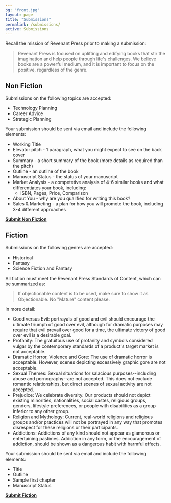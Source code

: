 ```yaml
---
bg: "front.jpg"
layout: page
title: "Submissions"
permalink: /submissions/
active: Submissions
---
```


Recall the mission of Revenant Press prior to making a submission:

> Revenant Press is focused on uplifting and edifying books that stir the imagination and help people through life's challenges.  We believe books are a powerful medium, and it is important to focus on the positive, regardless of the genre.

## Non Fiction

Submissions on the following topics are accepted:

* Technology Planning
* Career Advice
* Strategic Planning

Your submission should be sent via email and include the following elements:

* Working Title
* Elevator pitch - 1 paragraph, what you might expect to see on the back cover
* Summary - a short summary of the book (more details as required than the pitch)
* Outline - an outline of the book
* Manuscript Status - the status of your manuscript
* Market Analysis - a competetive analysis of 4-6 similar books and what differentiates your book, including:
    * ISBN, Pages, Price, Comparison
* About You - why are you qualified for writing this book?
* Sales & Marketing - a plan for how you will promote the book, including 3-4 different approaches

<b><a href="javascript:m('press', 'revenant', 'nonfiction', 'Non Fiction Submission')">Submit Non Fiction</a></b>

## Fiction

Submissions on the following genres are accepted:

* Historical
* Fantasy
* Science Fiction and Fantasy

All fiction must meet the Revenant Press Standards of Content, which can be summarized as:

> If objectionable content is to be used, make sure to show it as Objectionable.  No "Mature" content please.

In more detail:

* Good versus Evil: portrayals of good and evil should encourage the ultimate triumph of good over evil, although for dramatic purposes may require that evil prevail over good for a time, the ultimate victory of good over evil is a desirable goal.
* Profanity: The gratuitous use of profanity and symbols considered vulgar by the contemporary standards of a product's target market is not acceptable.
* Dramatic Horror, Violence and Gore: The use of dramatic horror is acceptable. However, scenes depicting excessively graphic gore are not acceptable.
* Sexual Themes: Sexual situations for salacious purposes--including abuse and pornography--are not accepted.  This does not exclude romantic relationships, but direct scenes of sexual activity are not accepted.
* Prejudice: We celebrate diversity. Our products should not depict existing minorities, nationalities, social castes, religious groups, genders, lifestyle preferences, or people with disabilities as a group inferior to any other group.
* Religion and Mythology: Current, real-world religions and religious groups and/or practices will not be portrayed in any way that promotes disrespect for these religions or their participants.
* Addictions: Addictions of any kind should not appear as glamorous or entertaining pastimes. Addiction in any form, or the encouragement of addiction, should be shown as a dangerous habit with harmful effects.

Your submission should be sent via email and include the following elements:

* Title
* Outline
* Sample first chapter
* Manuscript Status

<b><a href="javascript:m('press', 'revenant', 'fiction', 'Fiction Submission')">Submit Fiction</a></b>
